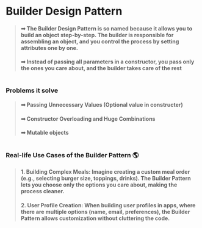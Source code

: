 # Builder Design Pattern
> #### ➡ The Builder Design Pattern is so named because it allows you to build an object step-by-step. The builder is responsible for assembling an object, and you control the process by setting attributes one by one. 
> #### ➡ Instead of passing all parameters in a constructor, you pass only the ones you care about, and the builder takes care of the rest
#
### Problems it solve
> #### ➡ Passing Unnecessary Values (Optional value in constructer)
> #### ➡ Constructor Overloading and Huge Combinations
> #### ➡ Mutable objects

#
### Real-life Use Cases of the Builder Pattern 🌎
> #### 1. Building Complex Meals: Imagine creating a custom meal order (e.g., selecting burger size, toppings, drinks). The Builder Pattern lets you choose only the options you care about, making the process cleaner.
> #### 2. User Profile Creation: When building user profiles in apps, where there are multiple options (name, email, preferences), the Builder Pattern allows customization without cluttering the code.